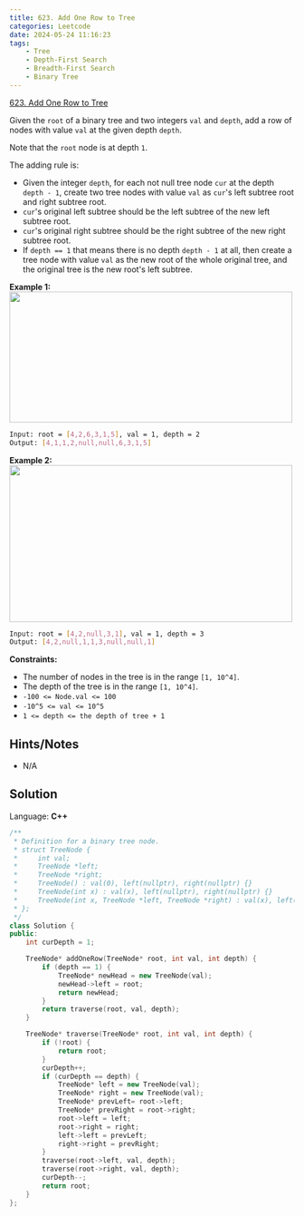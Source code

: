 ```yaml
---
title: 623. Add One Row to Tree
categories: Leetcode
date: 2024-05-24 11:16:23
tags:
    - Tree
    - Depth-First Search
    - Breadth-First Search
    - Binary Tree
---
```


[623. Add One Row to Tree](https://leetcode.com/problems/add-one-row-to-tree/description/)

Given the `root` of a binary tree and two integers `val` and `depth`, add a row of nodes with value `val` at the given depth `depth`.

Note that the `root` node is at depth `1`.

The adding rule is:

- Given the integer `depth`, for each not null tree node `cur` at the depth `depth - 1`, create two tree nodes with value `val` as `cur`'s left subtree root and right subtree root.
- `cur`'s original left subtree should be the left subtree of the new left subtree root.
- `cur`'s original right subtree should be the right subtree of the new right subtree root.
- If `depth == 1` that means there is no depth `depth - 1` at all, then create a tree node with value `val` as the new root of the whole original tree, and the original tree is the new root's left subtree.

**Example 1:**
<img alt="" src="https://assets.leetcode.com/uploads/2021/03/15/addrow-tree.jpg" style="width: 500px; height: 231px;">

```bash
Input: root = [4,2,6,3,1,5], val = 1, depth = 2
Output: [4,1,1,2,null,null,6,3,1,5]
```

**Example 2:**
<img alt="" src="https://assets.leetcode.com/uploads/2021/03/11/add2-tree.jpg" style="width: 500px; height: 277px;">

```bash
Input: root = [4,2,null,3,1], val = 1, depth = 3
Output: [4,2,null,1,1,3,null,null,1]
```

**Constraints:**

- The number of nodes in the tree is in the range `[1, 10^4]`.
- The depth of the tree is in the range `[1, 10^4]`.
- `-100 <= Node.val <= 100`
- `-10^5 <= val <= 10^5`
- `1 <= depth <= the depth of tree + 1`

## Hints/Notes

- N/A

## Solution

Language: **C++**

```C++
/**
 * Definition for a binary tree node.
 * struct TreeNode {
 *     int val;
 *     TreeNode *left;
 *     TreeNode *right;
 *     TreeNode() : val(0), left(nullptr), right(nullptr) {}
 *     TreeNode(int x) : val(x), left(nullptr), right(nullptr) {}
 *     TreeNode(int x, TreeNode *left, TreeNode *right) : val(x), left(left), right(right) {}
 * };
 */
class Solution {
public:
    int curDepth = 1;

    TreeNode* addOneRow(TreeNode* root, int val, int depth) {
        if (depth == 1) {
            TreeNode* newHead = new TreeNode(val);
            newHead->left = root;
            return newHead;
        }
        return traverse(root, val, depth);
    }

    TreeNode* traverse(TreeNode* root, int val, int depth) {
        if (!root) {
            return root;
        }
        curDepth++;
        if (curDepth == depth) {
            TreeNode* left = new TreeNode(val);
            TreeNode* right = new TreeNode(val);
            TreeNode* prevLeft= root->left;
            TreeNode* prevRight = root->right;
            root->left = left;
            root->right = right;
            left->left = prevLeft;
            right->right = prevRight;
        }
        traverse(root->left, val, depth);
        traverse(root->right, val, depth);
        curDepth--;
        return root;
    }
};
```
